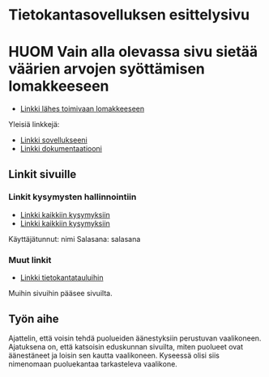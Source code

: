 # Tietokantasovelluksen esittelysivu

# HUOM Vain alla olevassa sivu sietää väärien arvojen syöttämisen lomakkeeseen

* [Linkki lähes toimivaan lomakkeeseen](http://pepa.users.cs.helsinki.fi/vaalikoneisto/muokkaaVastausta/1)

Yleisiä linkkejä:


* [Linkki sovellukseeni](http://pepa.users.cs.helsinki.fi/vaalikoneisto)
* [Linkki dokumentaatiooni](https://github.com/pidrmasiin/Tsoha-Bootstrap/blob/master/doc/dokumentaatio.pdf)

## Linkit sivuille

### Linkit kysymysten hallinnointiin

* [Linkki kaikkiin kysymyksiin](http://pepa.users.cs.helsinki.fi/vaalikoneisto/kysymykset)
* [Linkki kaikkiin kysymyksiin](http://pepa.users.cs.helsinki.fi/vaalikoneisto/hallinto)

Käyttäjätunnut: nimi
Salasana: salasana

### Muut linkit

* [Linkki tietokantatauluihin](http://pepa.users.cs.helsinki.fi/vaalikoneisto/tietokantayhteys)

Muihin sivuihin pääsee sivuilta. 

## Työn aihe

Ajattelin, että voisin tehdä puolueiden äänestyksiin perustuvan vaalikoneen. Ajatuksena on, että katsoisin eduskunnan sivuilta, miten puolueet ovat äänestäneet ja loisin sen kautta vaalikoneen. Kyseessä olisi siis nimenomaan puoluekantaa tarkasteleva vaalikone. 
